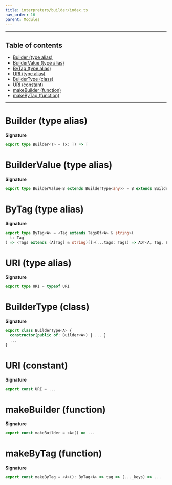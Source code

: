 ```yaml
---
title: interpreters/builder/index.ts
nav_order: 16
parent: Modules
---
```


---

<h2 class="text-delta">Table of contents</h2>

- [Builder (type alias)](#builder-type-alias)
- [BuilderValue (type alias)](#buildervalue-type-alias)
- [ByTag (type alias)](#bytag-type-alias)
- [URI (type alias)](#uri-type-alias)
- [BuilderType (class)](#buildertype-class)
- [URI (constant)](#uri-constant)
- [makeBuilder (function)](#makebuilder-function)
- [makeByTag (function)](#makebytag-function)

---

# Builder (type alias)

**Signature**

```ts
export type Builder<T> = (x: T) => T
```

# BuilderValue (type alias)

**Signature**

```ts
export type BuilderValue<B extends BuilderType<any>> = B extends BuilderType<infer A> ? A : never
```

# ByTag (type alias)

**Signature**

```ts
export type ByTag<A> = <Tag extends TagsOf<A> & string>(
  t: Tag
) => <Tags extends (A[Tag] & string)[]>(...tags: Tags) => ADT<A, Tag, ElemType<typeof tags>>
```

# URI (type alias)

**Signature**

```ts
export type URI = typeof URI
```

# BuilderType (class)

**Signature**

```ts
export class BuilderType<A> {
  constructor(public of: Builder<A>) { ... }
  ...
}
```

# URI (constant)

**Signature**

```ts
export const URI = ...
```

# makeBuilder (function)

**Signature**

```ts
export const makeBuilder = <A>() => ...
```

# makeByTag (function)

**Signature**

```ts
export const makeByTag = <A>(): ByTag<A> => tag => (..._keys) => ...
```
